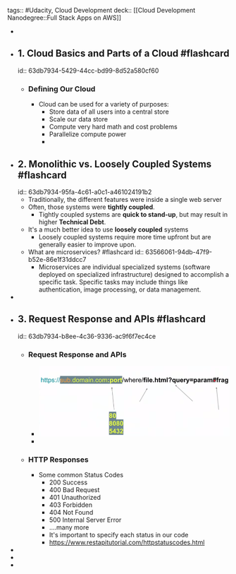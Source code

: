 tags:: #Udacity, Cloud Development
deck:: [[Cloud Development Nanodegree::Full Stack Apps on AWS]]

-
- ## 1. Cloud Basics and Parts of a Cloud #flashcard
  id:: 63db7934-5429-44cc-bd99-8d52a580cf60
	- ### Defining Our Cloud
		- Cloud can be used for a variety of purposes:
			- Store data of all users into a central store
			- Scale our data store
			- Compute very hard math and cost problems
			- Parallelize compute power
			-
- ## 2. Monolithic vs. Loosely Coupled Systems #flashcard
  id:: 63db7934-95fa-4c61-a0c1-a461024191b2
	- Traditionally, the different features were inside a single web server
	- Often, those systems were **tightly coupled**.
		- Tightly coupled systems are **quick to stand-up**, but may result in higher **Technical Debt**.
	- It's a much better idea to use **loosely coupled** systems
		- Loosely coupled systems require more time upfront but are generally easier to improve upon.
	- What are microservices? #flashcard
	  id:: 63566061-94db-47f9-b52e-86e1f31ddcc7
		- Microservices are individual specialized systems (software deployed on specialized infrastructure) designed to accomplish a specific task.  Specific tasks may include things like authentication, image processing, or data management.
-
- ## 3. Request Response and APIs #flashcard
  id:: 63db7934-b8ee-4c36-9336-ac9f6f7ec4ce
	- ### Request Response and APIs
		- ![image.png](../assets/image_1675243528825_0.png)
		-
	- ### HTTP Responses
		- Some common Status Codes
			- 200 Success
			- 400 Bad Request
			- 401 Unauthorized
			- 403 Forbidden
			- 404 Not Found
			- 500 Internal Server Error
			- ....many more
			- It's important to specify each status in our code
			- https://www.restapitutorial.com/httpstatuscodes.html
-
-
-
